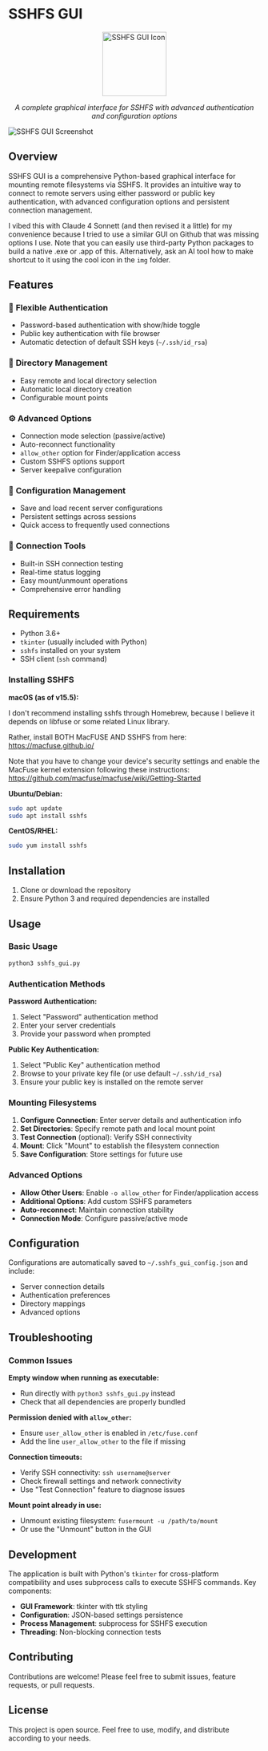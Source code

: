 # SSHFS GUI

<div align="center">
  <img src="./img/sshfs-icon.png" alt="SSHFS GUI Icon" width="128" height="128">
  <p><em>A complete graphical interface for SSHFS with advanced authentication and configuration options</em></p>
</div>

![SSHFS GUI Screenshot](./img/sshfs-gui-screenshot.png)

## Overview

SSHFS GUI is a comprehensive Python-based graphical interface for mounting remote filesystems via SSHFS. It provides an intuitive way to connect to remote servers using either password or public key authentication, with advanced configuration options and persistent connection management.

I vibed this with Claude 4 Sonnett (and then revised it a little) for my convenience because I tried to use a similar GUI on Github that was missing options I use. Note that you can easily use third-party Python packages to build a native .exe or .app of this. Alternatively, ask an AI tool how to make shortcut to it using the cool icon in the `img` folder.

## Features

### 🔐 **Flexible Authentication**
- Password-based authentication with show/hide toggle
- Public key authentication with file browser
- Automatic detection of default SSH keys (`~/.ssh/id_rsa`)

### 📁 **Directory Management**
- Easy remote and local directory selection
- Automatic local directory creation
- Configurable mount points

### ⚙️ **Advanced Options**
- Connection mode selection (passive/active)
- Auto-reconnect functionality
- `allow_other` option for Finder/application access
- Custom SSHFS options support
- Server keepalive configuration

### 💾 **Configuration Management**
- Save and load recent server configurations
- Persistent settings across sessions
- Quick access to frequently used connections

### 🔧 **Connection Tools**
- Built-in SSH connection testing
- Real-time status logging
- Easy mount/unmount operations
- Comprehensive error handling

## Requirements

- Python 3.6+
- `tkinter` (usually included with Python)
- `sshfs` installed on your system
- SSH client (`ssh` command)

### Installing SSHFS

**macOS (as of v15.5):**

I don't recommend installing sshfs through Homebrew, because I believe it depends on libfuse or some related Linux library.

Rather, install BOTH MacFUSE AND SSHFS from here: https://macfuse.github.io/

Note that you have to change your device's security settings and enable the MacFuse kernel extension following these instructions:
https://github.com/macfuse/macfuse/wiki/Getting-Started


**Ubuntu/Debian:**
```bash
sudo apt update
sudo apt install sshfs
```

**CentOS/RHEL:**
```bash
sudo yum install sshfs
```

## Installation

1. Clone or download the repository
2. Ensure Python 3 and required dependencies are installed

## Usage

### Basic Usage
```bash
python3 sshfs_gui.py
```

### Authentication Methods

**Password Authentication:**
1. Select "Password" authentication method
2. Enter your server credentials
3. Provide your password when prompted

**Public Key Authentication:**
1. Select "Public Key" authentication method
2. Browse to your private key file (or use default `~/.ssh/id_rsa`)
3. Ensure your public key is installed on the remote server

### Mounting Filesystems

1. **Configure Connection**: Enter server details and authentication info
2. **Set Directories**: Specify remote path and local mount point
3. **Test Connection** (optional): Verify SSH connectivity
4. **Mount**: Click "Mount" to establish the filesystem connection
5. **Save Configuration**: Store settings for future use

### Advanced Options

- **Allow Other Users**: Enable `-o allow_other` for Finder/application access
- **Additional Options**: Add custom SSHFS parameters
- **Auto-reconnect**: Maintain connection stability
- **Connection Mode**: Configure passive/active mode

## Configuration

Configurations are automatically saved to `~/.sshfs_gui_config.json` and include:
- Server connection details
- Authentication preferences
- Directory mappings
- Advanced options

## Troubleshooting

### Common Issues

**Empty window when running as executable:**
- Run directly with `python3 sshfs_gui.py` instead
- Check that all dependencies are properly bundled

**Permission denied with `allow_other`:**
- Ensure `user_allow_other` is enabled in `/etc/fuse.conf`
- Add the line `user_allow_other` to the file if missing

**Connection timeouts:**
- Verify SSH connectivity: `ssh username@server`
- Check firewall settings and network connectivity
- Use "Test Connection" feature to diagnose issues

**Mount point already in use:**
- Unmount existing filesystem: `fusermount -u /path/to/mount`
- Or use the "Unmount" button in the GUI

## Development

The application is built with Python's `tkinter` for cross-platform compatibility and uses subprocess calls to execute SSHFS commands. Key components:

- **GUI Framework**: tkinter with ttk styling
- **Configuration**: JSON-based settings persistence
- **Process Management**: subprocess for SSHFS execution
- **Threading**: Non-blocking connection tests

## Contributing

Contributions are welcome! Please feel free to submit issues, feature requests, or pull requests.

## License

This project is open source. Feel free to use, modify, and distribute according to your needs.

